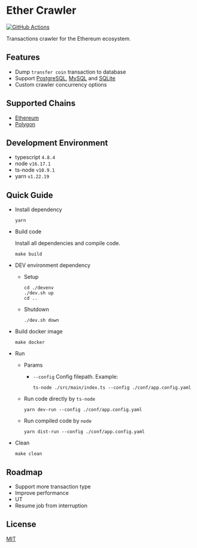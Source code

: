 # Ether Crawler

[![GitHub Actions](https://github.com/jovijovi/ether-crawler/workflows/Test/badge.svg)](https://github.com/jovijovi/ether-crawler)

Transactions crawler for the Ethereum ecosystem.

## Features

- Dump `transfer coin` transaction to database
- Support [PostgreSQL](https://www.postgresql.org), [MySQL](https://www.mysql.com) and [SQLite](https://www.sqlite.org) 
- Custom crawler concurrency options

## Supported Chains

- [Ethereum](https://ethereum.org/)
- [Polygon](https://polygon.technology/)

## Development Environment

- typescript `4.8.4`
- node `v16.17.1`
- ts-node `v10.9.1`
- yarn `v1.22.19`

## Quick Guide

- Install dependency

  ```shell
  yarn
  ```

- Build code

  Install all dependencies and compile code.

  ```shell
  make build
  ```

- DEV environment dependency

  - Setup

    ```shell
    cd ./devenv
    ./dev.sh up
    cd ..
    ```

  - Shutdown

    ```shell
    ./dev.sh down
    ```

- Build docker image

  ```shell
  make docker
  ```

- Run

    - Params

        - `--config` Config filepath. Example:

          ```shell
          ts-node ./src/main/index.ts --config ./conf/app.config.yaml
          ```

    - Run code directly by `ts-node`

      ```shell
      yarn dev-run --config ./conf/app.config.yaml
      ```

    - Run compiled code by `node`

      ```shell
      yarn dist-run --config ./conf/app.config.yaml
      ```

- Clean

  ```shell
  make clean
  ```

## Roadmap

- Support more transaction type
- Improve performance
- UT
- Resume job from interruption

## License

[MIT](LICENSE)
